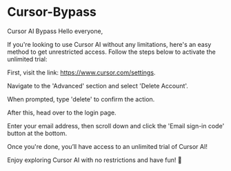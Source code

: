 # Cursor-Bypass
Cursor AI Bypass
Hello everyone,

If you're looking to use Cursor AI without any limitations, here's an easy method to get unrestricted access. Follow the steps below to activate the unlimited trial:

First, visit the link: https://www.cursor.com/settings.

Navigate to the 'Advanced' section and select 'Delete Account'.

When prompted, type 'delete' to confirm the action.

After this, head over to the login page.

Enter your email address, then scroll down and click the 'Email sign-in code' button at the bottom.

Once you're done, you’ll have access to an unlimited trial of Cursor AI!

Enjoy exploring Cursor AI with no restrictions and have fun! 🎉
